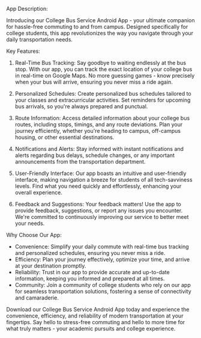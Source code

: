 App Description: 

Introducing our College Bus Service Android App - your ultimate companion for hassle-free commuting to and from campus. Designed specifically for college students, this app revolutionizes the way you navigate through your daily transportation needs.

Key Features:

1. Real-Time Bus Tracking: Say goodbye to waiting endlessly at the bus stop. With our app, you can track the exact location of your college bus in real-time on Google Maps. No more guessing games - know precisely when your bus will arrive, ensuring you never miss a ride again.

2. Personalized Schedules: Create personalized bus schedules tailored to your classes and extracurricular activities. Set reminders for upcoming bus arrivals, so you're always prepared and punctual.

3. Route Information: Access detailed information about your college bus routes, including stops, timings, and any route deviations. Plan your journey efficiently, whether you're heading to campus, off-campus housing, or other essential destinations.

4. Notifications and Alerts: Stay informed with instant notifications and alerts regarding bus delays, schedule changes, or any important announcements from the transportation department.

5. User-Friendly Interface: Our app boasts an intuitive and user-friendly interface, making navigation a breeze for students of all tech-savviness levels. Find what you need quickly and effortlessly, enhancing your overall experience.

6. Feedback and Suggestions: Your feedback matters! Use the app to provide feedback, suggestions, or report any issues you encounter. We're committed to continuously improving our service to better meet your needs.

Why Choose Our App:

- Convenience: Simplify your daily commute with real-time bus tracking and personalized schedules, ensuring you never miss a ride.
- Efficiency: Plan your journey effectively, optimize your time, and arrive at your destination promptly.
- Reliability: Trust in our app to provide accurate and up-to-date information, keeping you informed and prepared at all times.
- Community: Join a community of college students who rely on our app for seamless transportation solutions, fostering a sense of connectivity and camaraderie.

Download our College Bus Service Android App today and experience the convenience, efficiency, and reliability of modern transportation at your fingertips. Say hello to stress-free commuting and hello to more time for what truly matters - your academic pursuits and college experience.
